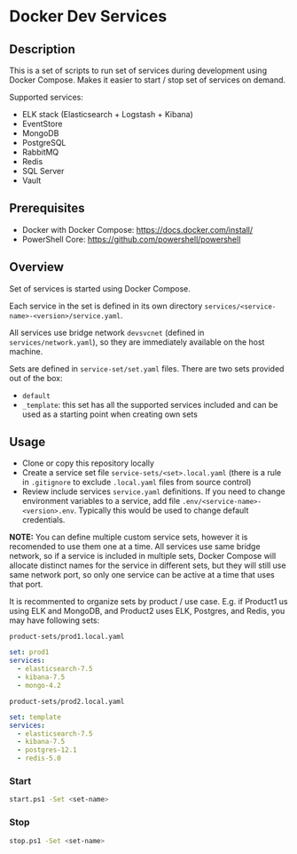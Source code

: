 # Docker Dev Services

## Description

This is a set of scripts to run set of services during development using
Docker Compose. Makes it easier to start / stop set of services on demand.

Supported services:

- ELK stack (Elasticsearch + Logstash + Kibana)
- EventStore
- MongoDB
- PostgreSQL
- RabbitMQ
- Redis
- SQL Server
- Vault

## Prerequisites

- Docker with Docker Compose: <https://docs.docker.com/install/>
- PowerShell Core: <https://github.com/powershell/powershell>

## Overview

Set of services is started using Docker Compose.

Each service in the set is defined in its own directory `services/<service-name>-<version>/service.yaml`.

All services use bridge network `devsvcnet` (defined in `services/network.yaml`), so they are immediately available on the host machine.

Sets are defined in `service-set/set.yaml` files. There are two sets provided out of the box:

- `default`
- `_template`: this set has all the supported services included and can be used as a starting point when creating own sets

## Usage

- Clone or copy this repository locally
- Create a service set file `service-sets/<set>.local.yaml` (there is a rule in `.gitignore` to exclude `.local.yaml` files from source control) 
- Review include services `service.yaml` definitions. If you need to change environment variables to a service, add file `.env/<service-name>-<version>.env`. Typically this would be used to change default credentials.


**NOTE:** You can define multiple custom service sets, however it is recomended to use them one at a time. All services use same bridge network, so if a service is included in multiple sets, Docker Compose will allocate distinct names for the service in different sets, but they will still use same network port, so only one service can be active at a time that uses that port.

It is recommented to organize sets by product / use case. E.g. if Product1 us using ELK and MongoDB, and Product2 uses ELK, Postgres, and Redis, you may have following sets:

`product-sets/prod1.local.yaml`

```yaml
set: prod1
services:
  - elasticsearch-7.5
  - kibana-7.5
  - mongo-4.2
```

`product-sets/prod2.local.yaml`

```yaml
set: template
services:
  - elasticsearch-7.5
  - kibana-7.5
  - postgres-12.1
  - redis-5.0
```

### Start

```bash
start.ps1 -Set <set-name>
```

### Stop

```bash
stop.ps1 -Set <set-name>
```

